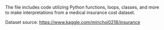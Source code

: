 The file includes code utilizing Python functions, loops, classes, and more to make interpretations from a medical insurance cost dataset.

Dataset source: https://www.kaggle.com/mirichoi0218/insurance
